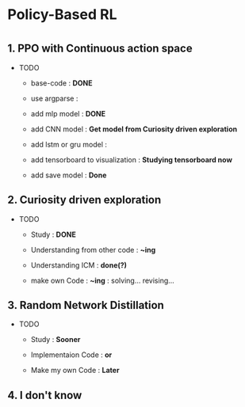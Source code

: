 # Policy-Based RL

#

## 1. PPO with Continuous action space
* TODO
  - base-code : **DONE**
  
  - use argparse : 
  
  - add mlp model : **DONE**
  
  - add CNN model : **Get model from Curiosity driven exploration**
  
  - add lstm or gru model :
  
  - add tensorboard to visualization : **Studying tensorboard now**
   
  - add save model : **Done**

## 2. Curiosity driven exploration
* TODO
  - Study : **DONE**
  
  - Understanding from other code : **~ing**
  
  - Understanding ICM : **done(?)**
  
  - make own Code : **~ing** : solving... revising...
  
 
## 3. Random Network Distillation
* TODO
  - Study : **Sooner**
  
  - Implementaion Code : **or**
  
  - Make my own Code : **Later**
  

## 4. I don't know
